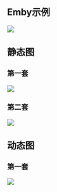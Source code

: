 ## Emby示例

![](https://raw.githubusercontent.com/Qliangw/imgForUnraid/main/emby_img/img/emby_demo.png)


## 静态图

### 第一套

![](https://raw.githubusercontent.com/Qliangw/imgForUnraid/main/emby_img/img/static_01.png)

### 第二套

![](https://raw.githubusercontent.com/Qliangw/imgForUnraid/main/emby_img/img/static_02.png)


## 动态图

### 第一套

![](https://raw.githubusercontent.com/Qliangw/imgForUnraid/main/emby_img/img/non-static_01.png)
